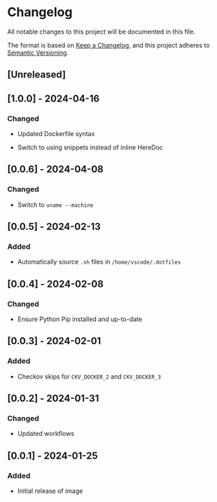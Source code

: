 <!-- markdownlint-disable MD003 MD024 -->
# Changelog

All notable changes to this project will be documented in this file.

The format is based on [Keep a Changelog](https://keepachangelog.com/en/1.0.0/),
and this project adheres to [Semantic Versioning](https://semver.org/spec/v2.0.0.html).

## [Unreleased]

## [1.0.0] - 2024-04-16

### Changed

- Updated Dockerfile syntax

- Switch to using snippets instead of inline HereDoc

## [0.0.6] - 2024-04-08

### Changed

- Switch to `uname --machine`

## [0.0.5] - 2024-02-13

### Added

- Automatically source `.sh` files in `/home/vscode/.dotfiles`

## [0.0.4] - 2024-02-08

### Changed

- Ensure Python Pip installed and up-to-date

## [0.0.3] - 2024-02-01

### Added

- Checkov skips for `CKV_DOCKER_2` and `CKV_DOCKER_3`

## [0.0.2] - 2024-01-31

### Changed

- Updated workflows

## [0.0.1] - 2024-01-25

### Added

- Initial release of image
